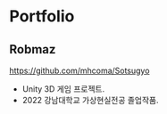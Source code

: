 # Portfolio

## Robmaz
https://github.com/mhcoma/Sotsugyo
* Unity 3D 게임 프로젝트.
* 2022 강남대학교 가상현실전공 졸업작품.

## 